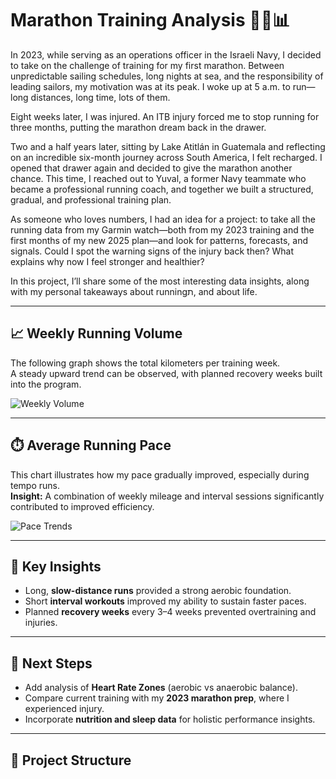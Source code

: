 
# Marathon Training Analysis 🏃‍♂️📊

In 2023, while serving as an operations officer in the Israeli Navy, I decided to take on the challenge of training for my first marathon. Between unpredictable sailing schedules, long nights at sea, and the responsibility of leading sailors, my motivation was at its peak. I woke up at 5 a.m. to run—long distances, long time, lots of them.

Eight weeks later, I was injured. An ITB injury forced me to stop running for three months, putting the marathon dream back in the drawer.

Two and a half years later, sitting by Lake Atitlán in Guatemala and reflecting on an incredible six-month journey across South America, I felt recharged. I opened that drawer again and decided to give the marathon another chance. This time, I reached out to Yuval, a former Navy teammate who became a professional running coach, and together we built a structured, gradual, and professional training plan.

As someone who loves numbers, I had an idea for a project:
to take all the running data from my Garmin watch—both from my 2023 training and the first months of my new 2025 plan—and look for patterns, forecasts, and signals. Could I spot the warning signs of the injury back then? What explains why now I feel stronger and healthier?

In this project, I’ll share some of the most interesting data insights, along with my personal takeaways about runningת, and about life.

---

## 📈 Weekly Running Volume
The following graph shows the total kilometers per training week.  
A steady upward trend can be observed, with planned recovery weeks built into the program.

![Weekly Volume](images/weekly_volume.png)

---

## ⏱️ Average Running Pace
This chart illustrates how my pace gradually improved, especially during tempo runs.  
**Insight:** A combination of weekly mileage and interval sessions significantly contributed to improved efficiency.

![Pace Trends](images/pace_trends.png)

---

## 📝 Key Insights
- Long, **slow-distance runs** provided a strong aerobic foundation.  
- Short **interval workouts** improved my ability to sustain faster paces.  
- Planned **recovery weeks** every 3–4 weeks prevented overtraining and injuries.  

---

## 🔮 Next Steps
- Add analysis of **Heart Rate Zones** (aerobic vs anaerobic balance).  
- Compare current training with my **2023 marathon prep**, where I experienced injury.  
- Incorporate **nutrition and sleep data** for holistic performance insights.  

---

## 📂 Project Structure

